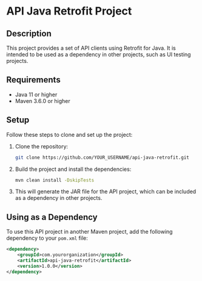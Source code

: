# API Java Retrofit Project

## Description
This project provides a set of API clients using Retrofit for Java. It is intended to be used as a dependency in other projects, such as UI testing projects.

## Requirements
- Java 11 or higher
- Maven 3.6.0 or higher

## Setup
Follow these steps to clone and set up the project:

1. Clone the repository:
    ```bash
    git clone https://github.com/YOUR_USERNAME/api-java-retrofit.git
    ```

2. Build the project and install the dependencies:
    ```bash
    mvn clean install -DskipTests
    ```

3. This will generate the JAR file for the API project, which can be included as a dependency in other projects.

## Using as a Dependency
To use this API project in another Maven project, add the following dependency to your `pom.xml` file:

```xml
<dependency>
    <groupId>com.yourorganization</groupId>
    <artifactId>api-java-retrofit</artifactId>
    <version>1.0.0</version>
</dependency>
